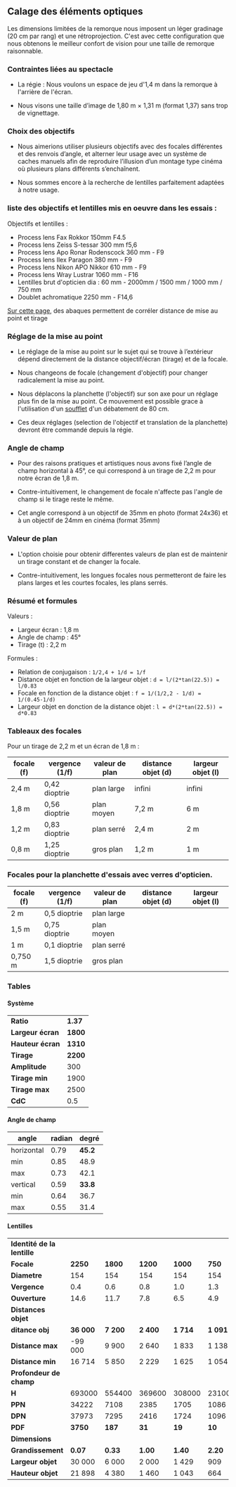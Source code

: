 
## Calage des éléments optiques

Les dimensions limitées de la remorque nous imposent un léger gradinage (20 cm par rang) et une rétroprojection. C'est avec cette configuration que nous obtenons le meilleur confort de vision pour une taille de remorque raisonnable.

### Contraintes liées au spectacle

- La régie : Nous voulons un espace de jeu d'1,4 m dans la remorque à l'arrière de l'écran.

- Nous visons une taille d’image de 1,80 m × 1,31 m (format 1,37) sans trop de vignettage.


### Choix des objectifs

- Nous aimerions utiliser plusieurs objectifs avec des focales différentes et des renvois d’angle, et alterner leur usage avec un système de caches manuels afin de reproduire l’illusion d’un montage type cinéma où plusieurs plans différents s’enchaînent.

- Nous sommes encore à la recherche de lentilles parfaitement adaptées à notre usage.


### liste des objectifs et lentilles mis en oeuvre dans les essais :

Objectifs et lentilles :

- Process lens Fax Rokkor 150mm F4.5
- Process lens Zeiss S-tessar 300 mm f5,6
- Process lens Apo Ronar Rodenscock 360 mm - F9
- Process lens Ilex Paragon 380 mm - F9 
- Process lens Nikon APO Nikkor 610 mm - F9
- Process lens Wray Lustrar 1060 mm - F16
- Lentilles brut d'opticien dia : 60 mm - 2000mm / 1500 mm / 1000 mm / 750 mm
- Doublet achromatique 2250 mm - F14,6


[Sur cette page](abaque.md), des abaques permettent de corréler distance de mise au point et tirage

### Réglage de la mise au point

- Le réglage de la mise au point sur le sujet qui se trouve à l’extérieur dépend directement de la distance objectif/écran (tirage) et de la focale.

- Nous changeons de focale (changement d'objectif) pour changer radicalement la mise au point.

- Nous déplacons la planchette (l'objectif) sur son axe pour un réglage plus fin de la mise au point. Ce mouvement est possible grace à l'utilisation d'un [soufflet](soufflet.md) d'un débatement de 80 cm.

- Ces deux réglages (selection de l'objectif et translation de la planchette) devront  être commandé depuis la régie.

### Angle de champ

- Pour des raisons pratiques et artistiques nous avons fixé l’angle de champ horizontal à 45°, ce qui correspond à un tirage de 2,2 m pour notre écran de 1,8 m.

- Contre-intuitivement, le changement de focale n'affecte pas l'angle de champ si le tirage reste le même.

- Cet angle correspond à un objectif de 35mm en photo (format 24x36) et à un objectif de 24mm en cinéma (format 35mm)

### Valeur de plan

- L'option choisie pour obtenir differentes valeurs de plan est de maintenir un tirage constant et de changer la focale.

- Contre-intuitivement, les longues focales nous permetteront de faire les plans larges et les courtes focales, les plans serrés.

### Résumé et formules

Valeurs :

- Largeur écran : 1,8 m
- Angle de champ : 45°
- Tirage (t) : 2,2 m

Formules :
- Relation de conjugaison : `1/2,4 + 1/d = 1/f`
- Distance objet en fonction de la largeur objet : `d = l/(2*tan(22.5)) = l/0.83`
- Focale en fonction de la distance objet : `f = 1/(1/2,2 - 1/d) = 1/(0.45-1/d)`
- Largeur objet en donction de la distance objet : `l = d*(2*tan(22.5)) =  d*0.83`

### Tableaux des focales

Pour un tirage de 2,2 m et un écran de 1,8 m :

| focale (f) | vergence (1/f)| valeur de plan  | distance objet (d) | largeur objet (l)|
|------------|---------------|-----------------|--------------------|------------------|
| 2,4 m      | 0,42 dioptrie | plan large      | infini             | infini           |
| 1,8 m      | 0,56 dioptrie |  plan moyen     | 7,2 m              | 6 m              |
| 1,2 m      | 0,83 dioptrie |  plan serré     | 2,4 m              | 2 m              |
| 0,8 m      | 1,25 dioptrie |  gros plan      | 1,2 m              | 1 m              |


### Focales pour la planchette d'essais avec verres d'opticien.

| focale (f) | vergence (1/f)| valeur de plan  | distance objet (d) | largeur objet (l)|
|------------|---------------|-----------------|--------------------|------------------|
| 2 m        | 0,5 dioptrie  |  plan large     |                    |                  |
| 1,5 m      | 0,75 dioptrie |  plan moyen     |                    |                  |
| 1 m        | 0,1 dioptrie  |  plan serré     |                    |                  |
| 0,750 m    | 1,5 dioptrie  |  gros plan      |                    |                  |




### Tables

#### Système

|                   |             |
|-------------------|-------------|
| **Ratio**         | **1.37**    |
| **Largeur écran** | **1800**    |
| **Hauteur écran** | **1310**    |
| **Tirage**        | **2200**    |
| **Amplitude**     | 300         |
| **Tirage min**    | 1900        |
| **Tirage max**    | 2500        |
| **CdC**           | 0.5         |

#### Angle de champ

| angle      | radian | degré    |
| ---------- | ------ | -------- |
| horizontal | 0.79   | **45.2** |
| min        | 0.85   | 48.9     |
| max        | 0.73   | 42.1     |
| vertical   | 0.59   | **33.8** |
| min        | 0.64   | 36.7     |
| max        | 0.55   | 31.4     |


#### Lentilles



|                             |            |           |           |           |           |
| --------------------------- | ---------- | --------- | --------- | --------- | --------- |
| **Identité de la lentille** |            |           |           |           |           |
| **Focale**                  | **2250**   | **1800**  | **1200**  | **1000**  | **750**   |
| **Diametre**                | 154        | 154       | 154       | 154       | 154       |
| **Vergence**                | 0.4        | 0.6       | 0.8       | 1.0       | 1.3       |
| **Ouverture**               | 14.6       | 11.7      | 7.8       | 6.5       | 4.9       |
| **Distances objet**         |            |           |           |           |           |
| **ditance obj**             | **36 000** | **7 200** | **2 400** | **1 714** | **1 091** |
| **Distance max**            | \-99 000   | 9 900     | 2 640     | 1 833     | 1 138     |
| **Distance min**            | 16 714     | 5 850     | 2 229     | 1 625     | 1 054     |
| **Profondeur de champ**     |            |           |           |           |           |
| **H**                       | 693000     | 554400    | 369600    | 308000    | 231000    |
| **PPN**                     | 34222      | 7108      | 2385      | 1705      | 1086      |
| **DPN**                     | 37973      | 7295      | 2416      | 1724      | 1096      |
| **PDF**                     | **3750**   | **187**   | **31**    | **19**    | **10**    |
| **Dimensions**              |            |           |           |           |           |
| **Grandissement**           | **0.07**   | **0.33**  | **1.00**  | **1.40**  | **2.20**  |
| **Largeur objet**           | 30 000     | 6 000     | 2 000     | 1 429     | 909       |
| **Hauteur objet**           | 21 898     | 4 380     | 1 460     | 1 043     | 664       |
